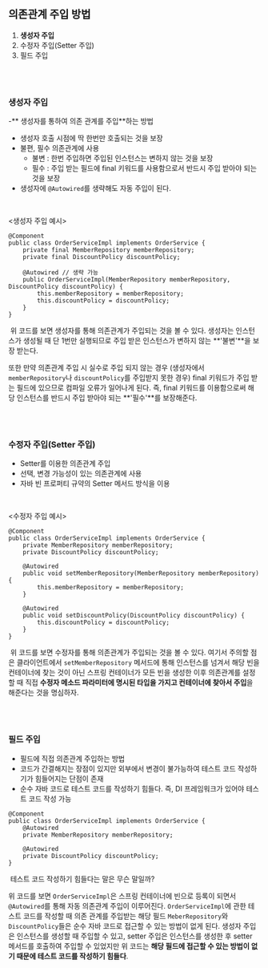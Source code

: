 ## 의존관계 주입 방법

1. **생성자 주입**
2. 수정자 주입(Setter 주입)
3. 필드 주입

<br/>
<br/>

### 생성자 주입

-** 생성자를 통하여 의존 관계를 주입**하는 방법
- 생성자 호출 시점에 딱 한번만 호출되는 것을 보장
- 불편, 필수 의존관계에 사용
    - 불변 : 한번 주입하면 주입된 인스턴스는 변하지 않는 것을 보장
    - 필수 : 주입 받는 필드에 final 키워드를 사용함으로서 반드시 주입 받아야 되는 것을 보장
- 생성자에 `@Autowired`를 생략해도 자동 주입이 된다.

<br/>

<생성자 주입 예시>

```
@Component
public class OrderServiceImpl implements OrderService {
	private final MemberRepository memberRepository;
	private final DiscountPolicy discountPolicy;
    
	@Autowired // 생략 가능
	public OrderServiceImpl(MemberRepository memberRepository, DiscountPolicy discountPolicy) {
		this.memberRepository = memberRepository;
		this.discountPolicy = discountPolicy;
	}
}
```

 위 코드를 보면 생성자를 통해 의존관계가 주입되는 것을 볼 수 있다. 생성자는 인스턴스가 생성될 때 단 1번만 실행되므로 주입 받은 인스턴스가 변하지 않는 **'불변'**을 보장 받는다. 

또한 만약 의존관계 주입 시 실수로 주입 되지 않는 경우 (생성자에서 `memberRepository`나 `discountPolicy`를 주입받지 못한 경우) final 키워드가 주입 받는 필드에 있으므로 컴파일 오류가 일어나게 된다. 즉, final 키워드를 이용함으로써 해당 인스턴스를 반드시 주입 받아야 되는 **'필수'**를 보장해준다.

<br/>
<br/>

### 수정자 주입(Setter 주입)

- Setter를 이용한 의존관계 주입
- 선택, 변경 가능성이 있는 의존관계에 사용
- 자바 빈 프로퍼티 규약의 Setter 메서드 방식을 이용

<br/>

<수정자 주입 예시>

```
@Component
public class OrderServiceImpl implements OrderService {
	private MemberRepository memberRepository;
	private DiscountPolicy discountPolicy;
    
	@Autowired
	public void setMemberRepository(MemberRepository memberRepository) {
		this.memberRepository = memberRepository;
	}
    
	@Autowired
	public void setDiscountPolicy(DiscountPolicy discountPolicy) {
		this.discountPolicy = discountPolicy;
	}
}

```

 위 코드를 보면 수정자를 통해 의존관계가 주입되는 것을 볼 수 있다. 여기서 주의할 점은 클라이언트에서 `setMemberRepository` 메서드에 통해 인스턴스를 넘겨서 해당 빈을 컨테이너에 찾는 것이 아닌 스프링 컨테이너가 모든 빈을 생성한 이후 의존관계를 설정할 때 직접 **수정자 메소드 파라미터에 명시된 타입을 가지고 컨테이너에 찾아서 주입**을 해준다는 것을 명심하자.

<br/>
<br/>

### 필드 주입

- 필드에 직접 의존관계 주입하는 방법
- 코드가 간결해지는 장점이 있지만 외부에서 변경이 불가능하여 테스트 코드 작성하기가 힘들어지는 단점이 존재
- 순수 자바 코드로 테스트 코드를 작성하기 힘들다. 즉, DI 프레임워크가 있어야 테스트 코드 작성 가능

```
@Component
public class OrderServiceImpl implements OrderService {
	@Autowired
 	private MemberRepository memberRepository;
    
 	@Autowired
 	private DiscountPolicy discountPolicy;
}
```

 테스트 코드 작성하기 힘들다는 말은 무슨 말일까? 

위 코드를 보면 `OrderServiceImpl`은 스프링 컨테이너에 빈으로 등록이 되면서 `@Autowired`를 통해 자동 의존관계 주입이 이루어진다. `OrderServiceImpl`에 관한 테스트 코드를 작성할 때 의존 관계를 주입받는 해당 필드 `MeberRepository`와 `DiscountPolicy`들은 순수 자바 코드로 접근할 수 있는 방법이 없게 된다. 생성자 주입은 인스턴스를 생성할 때 주입할 수 있고, setter 주입은 인스턴스를 생성한 후 setter 메서드를 호출하여 주입할 수 있었지만 위 코드는 **해당 필드에 접근할 수 있는 방법이 없기 때문에 테스트 코드를 작성하기 힘들다**.
